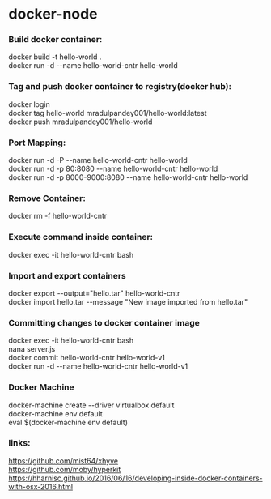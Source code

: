 # docker-node
### Build docker container:
docker build -t hello-world .<br>
docker run -d --name hello-world-cntr hello-world

### Tag and push docker container to registry(docker hub):
docker login<br>
docker tag hello-world mradulpandey001/hello-world:latest<br>
docker push mradulpandey001/hello-world<br>

### Port Mapping:
docker run -d -P --name hello-world-cntr hello-world <br>
docker run -d -p 80:8080 --name hello-world-cntr hello-world <br>
docker run -d -p 8000-9000:8080 --name hello-world-cntr hello-world

### Remove Container:
docker rm -f hello-world-cntr

### Execute command inside container:
docker exec -it hello-world-cntr bash

### Import and export containers
docker export --output="hello.tar" hello-world-cntr <br>
docker import hello.tar --message "New image imported from hello.tar"

### Committing changes to docker container image
docker exec -it hello-world-cntr bash <br>
nana server.js <br>
docker commit hello-world-cntr hello-world-v1 <br>
docker run -d --name hello-world-cntr hello-world-v1 <br>


### Docker Machine
docker-machine create --driver virtualbox default <br>
docker-machine env default <br>
eval $(docker-machine env default)

### links:

https://github.com/mist64/xhyve<br>
https://github.com/moby/hyperkit<br>
https://hharnisc.github.io/2016/06/16/developing-inside-docker-containers-with-osx-2016.html
